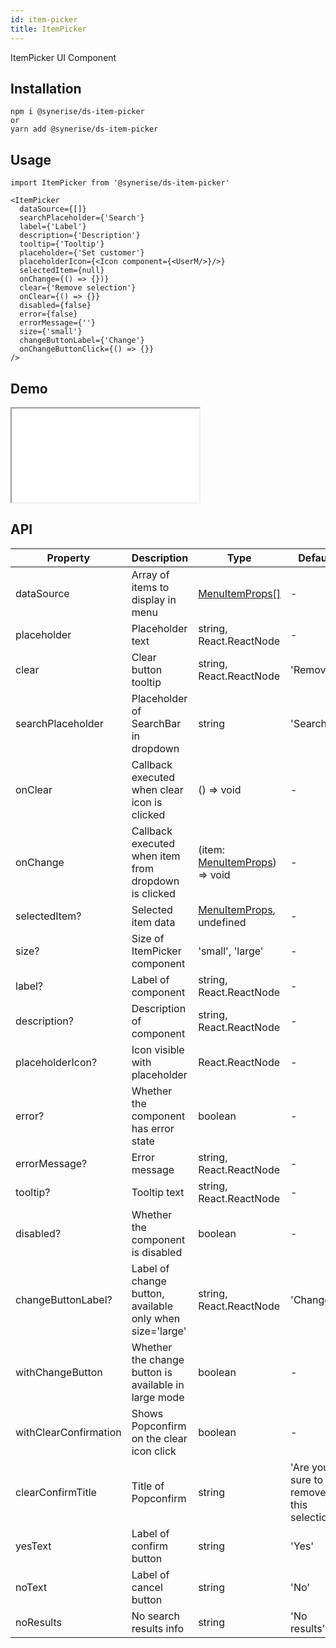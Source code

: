 ```yaml
---
id: item-picker
title: ItemPicker
---
```


ItemPicker UI Component

## Installation
```
npm i @synerise/ds-item-picker
or
yarn add @synerise/ds-item-picker
```

## Usage
```
import ItemPicker from '@synerise/ds-item-picker'

<ItemPicker
  dataSource={[]}
  searchPlaceholder={'Search'}
  label={'Label'}
  description={'Description'}
  tooltip={'Tooltip'}
  placeholder={'Set customer'}
  placeholderIcon={<Icon component={<UserM/>}/>}
  selectedItem={null}
  onChange={() => {})}
  clear={'Remove selection'}
  onClear={() => {}}
  disabled={false}
  error={false}
  errorMessage={''}
  size={'small'}
  changeButtonLabel={'Change'}
  onChangeButtonClick={() => {}}
/>

```

## Demo

<iframe src="/storybook-static/iframe.html?id=components-item-picker--default"></iframe>

## API

| Property              | Description                                              | Type                                                                                            | Default                                  | 
| ---                   | ---                                                      | ---                                                                                             | ---                                      | 
| dataSource            | Array of items to display in menu                        | [MenuItemProps[]](https://design.synerise.com/docs/components/menu#menuitemprops)               | -                                        | 
| placeholder           | Placeholder text                                         | string, React.ReactNode                                                                         | -                                        | 
| clear                 | Clear button tooltip                                     | string, React.ReactNode                                                                         | 'Remove'                                 | 
| searchPlaceholder     | Placeholder of SearchBar in dropdown                     | string                                                                                          | 'Search'                                 | 
| onClear               | Callback executed when clear icon is clicked             | () => void                                                                                      | -                                        | 
| onChange              | Callback executed when item from dropdown is clicked     | (item: [MenuItemProps](https://design.synerise.com/docs/components/menu#menuitemprops)) => void | -                                        | 
| selectedItem?         | Selected item data                                       | [MenuItemProps](https://design.synerise.com/docs/components/menu#menuitemprops), undefined      | -                                        | 
| size?                 | Size of ItemPicker component                             | 'small', 'large'                                                                                | -                                        | 
| label?                | Label of component                                       | string, React.ReactNode                                                                         | -                                        | 
| description?          | Description of component                                 | string, React.ReactNode                                                                         | -                                        | 
| placeholderIcon?      | Icon visible with placeholder                            | React.ReactNode                                                                                 | -                                        | 
| error?                | Whether the component has error state                    | boolean                                                                                         | -                                        | 
| errorMessage?         | Error message                                            | string, React.ReactNode                                                                         | -                                        | 
| tooltip?              | Tooltip text                                             | string, React.ReactNode                                                                         | -                                        | 
| disabled?             | Whether the component is disabled                        | boolean                                                                                         | -                                        | 
| changeButtonLabel?    | Label of change button, available only when size='large' | string, React.ReactNode                                                                         | 'Change'                                 | 
| withChangeButton      | Whether the change button is available in large mode     | boolean                                                                                         | -                                        | 
| withClearConfirmation | Shows Popconfirm on the clear icon click                 | boolean                                                                                         | -                                        | 
| clearConfirmTitle     | Title of Popconfirm                                      | string                                                                                          | 'Are you sure to remove this selection?' | 
| yesText               | Label of confirm button                                  | string                                                                                          | 'Yes'                                    | 
| noText                | Label of cancel button                                   | string                                                                                          | 'No'                                     |
| noResults             | No search results info                                   | string                                                                                          | 'No results'                             | 
